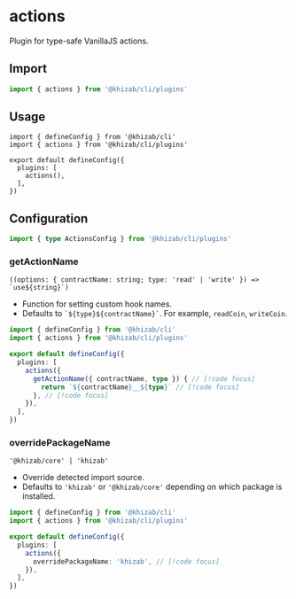 # actions

Plugin for type-safe VanillaJS actions.

## Import

```ts
import { actions } from '@khizab/cli/plugins'
```

## Usage

```ts{2,6}
import { defineConfig } from '@khizab/cli'
import { actions } from '@khizab/cli/plugins'

export default defineConfig({
  plugins: [
    actions(),
  ],
})
```

## Configuration

```ts
import { type ActionsConfig } from '@khizab/cli/plugins'
```

### getActionName

`` ((options: { contractName: string; type: 'read' | 'write' }) => `use${string}`) ``

- Function for setting custom hook names.
- Defaults to `` `${type}${contractName}` ``. For example, `readCoin`, `writeCoin`.

```ts
import { defineConfig } from '@khizab/cli'
import { actions } from '@khizab/cli/plugins'

export default defineConfig({
  plugins: [
    actions({
      getActionName({ contractName, type }) { // [!code focus]
        return `${contractName}__${type}` // [!code focus]
      }, // [!code focus]
    }),
  ],
})
```

### overridePackageName

`'@khizab/core' | 'khizab'`

- Override detected import source.
- Defaults to `'khizab'` or `'@khizab/core'` depending on which package is installed.

```ts
import { defineConfig } from '@khizab/cli'
import { actions } from '@khizab/cli/plugins'

export default defineConfig({
  plugins: [
    actions({
      overridePackageName: 'khizab', // [!code focus]
    }),
  ],
})
```

